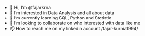 - 👋 Hi, I’m @fajarkrna
- 👀 I’m interested in Data Analysis and all about data
- 🌱 I’m currently learning SQL, Python and Statistic
- 💞️ I’m looking to collaborate on who interested with data like me
- 📫 How to reach me on my linkedin account /fajar-kurnia1994/

<!---
fajarkrna/fajarkrna is a ✨ special ✨ repository because its `README.md` (this file) appears on your GitHub profile.
You can click the Preview link to take a look at your changes.
--->
